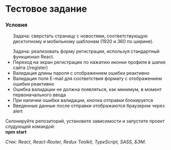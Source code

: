 <h1>Тестовое задание</h1>

<h3>Условия</h3>
<ul>
Задача: сверстать страницу с
новостями, соответствующую десктопному
и мобильному шаблонам (1920 и 360 по ширине).
</ul>

<ul>
Задача: реализовать форму регистрации, используя
стандартный функционал React.
<li>Переход на экран регистрации по нажатию
иконки профиля в шапке сайта (/register)</li>
<li>Валидация длины пароля с отображением
ошибки реактивно</li>
<li>Валидация поля E-mail для соответствия формату
с отображением ошибки реактивно</li>
<li>Ошибка валидации не должна появляться,
как минимум, в момент первоначального ввода</li>
<li>При наличии ошибки валидации, кнопка отправки
блокируется</li>
<li>Введенные данные после отправки отображаются
браузером через alert</li>
</ul>


<p>Склонируйте репозиторий, установите зависимости и запустите проект слудующей командой:</br>
<b>npm start</b>
</p>
<p><i>Стек: React, React-Router, Redux Toolkit, TypeScript, SASS, БЭМ.</i></p>



